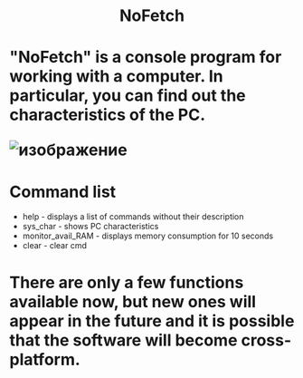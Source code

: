 <h1 align="center"> NoFetch
<h1 align="">
  
"NoFetch" is a console program for working with a computer. In particular, you can find out the characteristics of the __PC__.

  ![изображение](https://github.com/user-attachments/assets/52bf5166-5b87-451d-9904-fd1e298f1393)

# Command list
* help - displays a list of commands without their description
* sys_char - shows PC characteristics
* monitor_avail_RAM - displays memory consumption for 10 seconds
* clear - clear cmd


# __There are only a few functions available now, but new ones will appear in the future and it is possible that the software will become cross-platform.__
